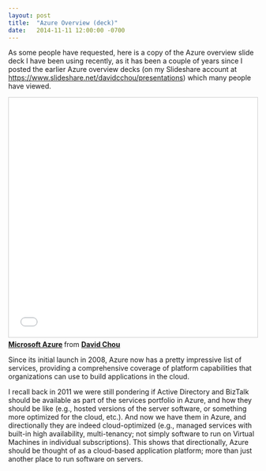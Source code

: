 ```yaml
---
layout: post
title:  "Azure Overview (deck)"
date:   2014-11-11 12:00:00 -0700
---
```


As some people have requested, here is a copy of the Azure overview slide deck I have been using recently, as it has been a couple of years since I posted the earlier Azure overview decks (on my Slideshare account at <https://www.slideshare.net/davidcchou/presentations>) which many people have viewed.

<iframe src="//www.slideshare.net/slideshow/embed_code/key/rauU7x1264R69X" width="595" height="485" frameborder="0" marginwidth="0" marginheight="0" scrolling="no" style="border:1px solid #CCC; border-width:1px; margin-bottom:5px; max-width: 100%;" allowfullscreen> </iframe> <div style="margin-bottom:5px"> <strong> <a href="//www.slideshare.net/davidcchou/microsoft-azure-114871260" title="Microsoft Azure" target="_blank">Microsoft Azure</a> </strong> from <strong><a href="https://www.slideshare.net/davidcchou" target="_blank">David Chou</a></strong> </div>

Since its initial launch in 2008, Azure now has a pretty impressive list of services, providing a comprehensive coverage of platform capabilities that organizations can use to build applications in the cloud.

I recall back in 2011 we were still pondering if Active Directory and BizTalk should be available as part of the services portfolio in Azure, and how they should be like (e.g., hosted versions of the server software, or something more optimized for the cloud, etc.). And now we have them in Azure, and directionally they are indeed cloud-optimized (e.g., managed services with built-in high availability, multi-tenancy; not simply software to run on Virtual Machines in individual subscriptions). This shows that directionally, Azure should be thought of as a cloud-based application platform; more than just another place to run software on servers.
